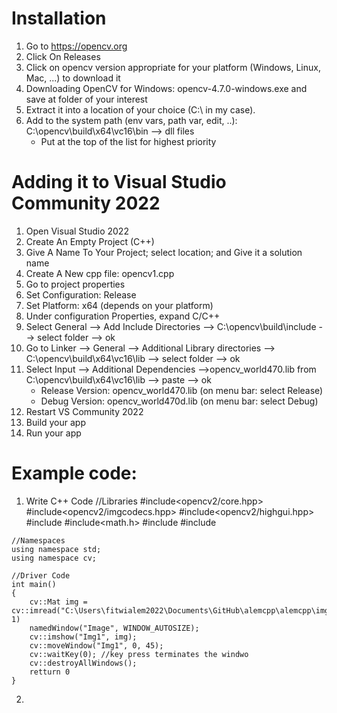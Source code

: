 # Installation
1. Go to https://opencv.org
2. Click On Releases
3. Click on opencv version appropriate for your platform (Windows, Linux, Mac, ...) to download it
4. Downloading OpenCV for Windows: opencv-4.7.0-windows.exe and save at folder of your interest
5. Extract it into a location of your choice (C:\ in my case).
6. Add to the system path (env vars, path var, edit, ..): C:\opencv\build\x64\vc16\bin --> dll files
    - Put at the top of the list for highest priority
# Adding it to Visual Studio Community 2022
1. Open Visual Studio 2022
2. Create An Empty Project (C++)
3. Give A Name To Your Project; select location; and Give it a solution name
4. Create A New cpp file: opencv1.cpp
5. Go to project properties
6. Set Configuration: Release
7. Set Platform: x64 (depends on your platform)
8. Under configuration Properties, expand C/C++
9. Select General --> Add Include Directories --> C:\opencv\build\include --> select folder --> ok
10. Go to Linker --> General --> Additional Library directories --> C:\opencv\build\x64\vc16\lib --> select folder --> ok
11. Select Input --> Additional Dependencies -->opencv_world470.lib from C:\opencv\build\x64\vc16\lib --> paste --> ok
      - Release Version: opencv_world470.lib (on menu bar: select Release)
      - Debug Version: opencv_world470d.lib (on menu bar: select Debug)
13. Restart VS Community 2022
14. Build your app
15. Run your app

# Example code:
  1. Write C++ Code
    //Libraries
    #include<opencv2/core.hpp>
    #include<opencv2/imgcodecs.hpp>
    #include<opencv2/highgui.hpp>
    #include<iostream>
    #include<math.h>
    #include<cmath>
    #include<algorithm>
    
    //Namespaces
    using namespace std;
    using namespace cv;
  
    //Driver Code
    int main()
    {
        cv::Mat img = cv::imread("C:\Users\fitwialem2022\Documents\GitHub\alemcpp\alemcpp\imgs\img1.tiff", 1)
        namedWindow("Image", WINDOW_AUTOSIZE);
        cv::imshow("Img1", img);
        cv::moveWindow("Img1", 0, 45);
        cv::waitKey(0); //key press terminates the windwo
        cv::destroyAllWindows();
        retturn 0
    }
  
2. 
